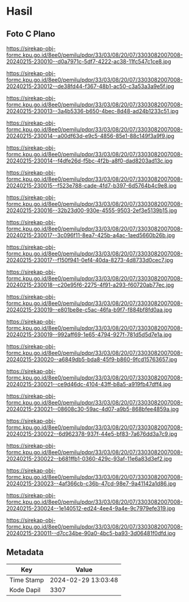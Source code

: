 # Hasil

## Foto C Plano

https://sirekap-obj-formc.kpu.go.id/8ee0/pemilu/pdpr/33/03/08/20/07/3303082007008-20240215-230010--d0a7971c-5df7-4222-ac38-11fc547c1ce8.jpg

https://sirekap-obj-formc.kpu.go.id/8ee0/pemilu/pdpr/33/03/08/20/07/3303082007008-20240215-230012--de38fd44-f367-48b1-ac50-c3a53a3a9e5f.jpg

https://sirekap-obj-formc.kpu.go.id/8ee0/pemilu/pdpr/33/03/08/20/07/3303082007008-20240215-230013--3a4b5336-b650-4bec-8d48-ad24b1233c51.jpg

https://sirekap-obj-formc.kpu.go.id/8ee0/pemilu/pdpr/33/03/08/20/07/3303082007008-20240215-230014--a00df63d-e9c5-4856-85e1-88c149f3a9f9.jpg

https://sirekap-obj-formc.kpu.go.id/8ee0/pemilu/pdpr/33/03/08/20/07/3303082007008-20240215-230014--f4dfe26d-f5bc-4f2b-a8f0-dad8203ad13c.jpg

https://sirekap-obj-formc.kpu.go.id/8ee0/pemilu/pdpr/33/03/08/20/07/3303082007008-20240215-230015--f523e788-cade-4fd7-b397-6d5764b4c9e8.jpg

https://sirekap-obj-formc.kpu.go.id/8ee0/pemilu/pdpr/33/03/08/20/07/3303082007008-20240215-230016--32b23d00-930e-4555-9503-2ef3e5139b15.jpg

https://sirekap-obj-formc.kpu.go.id/8ee0/pemilu/pdpr/33/03/08/20/07/3303082007008-20240215-230017--3c096f11-8ea7-425b-a4ac-1aed5660b26b.jpg

https://sirekap-obj-formc.kpu.go.id/8ee0/pemilu/pdpr/33/03/08/20/07/3303082007008-20240215-230017--f150f941-0ef4-40da-8273-4d8733d0cec7.jpg

https://sirekap-obj-formc.kpu.go.id/8ee0/pemilu/pdpr/33/03/08/20/07/3303082007008-20240215-230018--c20e95f6-2275-4f91-a293-f60720ab77ec.jpg

https://sirekap-obj-formc.kpu.go.id/8ee0/pemilu/pdpr/33/03/08/20/07/3303082007008-20240215-230019--e801be8e-c5ac-46fa-b9f7-f884bf8fd0aa.jpg

https://sirekap-obj-formc.kpu.go.id/8ee0/pemilu/pdpr/33/03/08/20/07/3303082007008-20240215-230019--992aff69-1e65-4794-927f-781d5d5d7e1a.jpg

https://sirekap-obj-formc.kpu.go.id/8ee0/pemilu/pdpr/33/03/08/20/07/3303082007008-20240215-230020--a6849db5-bda8-45f9-b860-9fcd15763657.jpg

https://sirekap-obj-formc.kpu.go.id/8ee0/pemilu/pdpr/33/03/08/20/07/3303082007008-20240215-230021--ce9d46dc-4104-43ff-b8a5-a919fb47dff4.jpg

https://sirekap-obj-formc.kpu.go.id/8ee0/pemilu/pdpr/33/03/08/20/07/3303082007008-20240215-230021--08608c30-59ac-4d07-a9b5-868bfee4859a.jpg

https://sirekap-obj-formc.kpu.go.id/8ee0/pemilu/pdpr/33/03/08/20/07/3303082007008-20240215-230022--6d962378-937f-44e5-bf83-7a676dd3a7c9.jpg

https://sirekap-obj-formc.kpu.go.id/8ee0/pemilu/pdpr/33/03/08/20/07/3303082007008-20240215-230022--b681ffb1-0360-429c-93af-11e6a83d3ef2.jpg

https://sirekap-obj-formc.kpu.go.id/8ee0/pemilu/pdpr/33/03/08/20/07/3303082007008-20240215-230023--4af366cb-c36b-47cd-98e7-9a41142a1d86.jpg

https://sirekap-obj-formc.kpu.go.id/8ee0/pemilu/pdpr/33/03/08/20/07/3303082007008-20240215-230024--1e140512-ed24-4ee4-9a4e-9c7979efe319.jpg

https://sirekap-obj-formc.kpu.go.id/8ee0/pemilu/pdpr/33/03/08/20/07/3303082007008-20240215-230011--d7cc34be-90a0-4bc5-ba93-3d06481f0dfd.jpg


## Metadata

| Key        | Value               |
| ---------- | ------------------- |
| Time Stamp | 2024-02-29 13:03:48 |
| Kode Dapil | 3307                |



